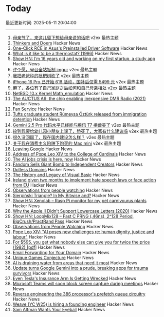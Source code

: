 # Today

最近更新时间: 2025-05-11 20:04:00

--- 
1. [母亲节了，来这儿留下想给母亲说的话吧](https://www.v2ex.com/t/1130932) v2ex 最热主题
2. [Thinkers and Doers](https://www.strangeloopcanon.com/p/on-thinkers-and-doers) Hacker News
3. [One-Click RCE in Asus's Preinstalled Driver Software](https://mrbruh.com/asusdriverhub/) Hacker News
4. [What is it like to be a thermostat? (1996)](https://www.organism.earth/library/document/what-is-it-like-to-be-a-thermostat) Hacker News
5. [Show HN: I’m 16 years old and working on my first startup, a study app](https://www.notiv.app/) Hacker News
6. [许个愿，号召全站抵制 imgur](https://www.v2ex.com/t/1130961) v2ex 最热主题
7. [我把老爸种的枇杷树砍了](https://www.v2ex.com/t/1130950) v2ex 最热主题
8. [iPhone 16 Pro 已开始 618 活动，国补后仅需 5499 元](https://www.v2ex.com/t/1130942) v2ex 最热主题
9. [麻了，各位有了自己家庭之后如何和自己母亲相处](https://www.v2ex.com/t/1130925) v2ex 最热主题
10. [NetBSD 10.x Kernel Math_emulation](https://mezzantrop.wordpress.com/2025/02/04/netbsd-10-x-kernel-math_emulation/) Hacker News
11. [The AUCTUS A6: the chip enabling inexpensive DMR Radio (2021)](https://jhart99.com/auctus-a6/) Hacker News
12. [Fan Service](https://flak.tedunangst.com/post/fan-service) Hacker News
13. [Tufts graduate student Rümeysa Öztürk released from immigration detention](https://www.npr.org/2025/05/09/nx-s1-5393055/tufts-student-rumeysa-ozturk-ordered-freed-from-immigration-detention) Hacker News
14. [Gemini 2.5 Pro 代码水平已经能与腾讯 T7 相媲美了](https://www.v2ex.com/t/1130938) v2ex 最热主题
15. [轮到我要给幼儿园小朋友上课了，愁死了，大家有什么建议吗](https://www.v2ex.com/t/1130936) v2ex 最热主题
16. [很久没回国了，现在国内建设怎么样？](https://www.v2ex.com/t/1130924) v2ex 最热主题
17. [关于我在消费主义陷阱下购买的 Mac mini](https://www.v2ex.com/t/1130916) v2ex 最热主题
18. [Leaving Google](https://www.airs.com/blog/archives/670) Hacker News
19. [Address of Pope Leo XIV to the College of Cardinals](https://www.vatican.va/content/leo-xiv/en/speeches/2025/may/documents/20250510-collegio-cardinalizio.html) Hacker News
20. [The AI jobs crisis is here, now](https://www.bloodinthemachine.com/p/the-ai-jobs-crisis-is-here-now) Hacker News
21. [Fandom Sells Giant Bomb to Independent Creators](https://about.fandom.com/news/fandom-sells-giant-bomb-to-independent-creators) Hacker News
22. [Dotless Domains](https://lab.avl.la/dotless/) Hacker News
23. [The History and Legacy of Visual Basic](https://retool.com/visual-basic) Hacker News
24. [Ireland given two months to implement hate speech laws or face action from EU](https://www.thejournal.ie/ireland-given-two-months-to-start-implementing-hate-speech-laws-6697853-May2025/) Hacker News
25. [Observations from people watching](https://skincontact.substack.com/p/21-observations-from-people-watching) Hacker News
26. [Sierpiński Triangle? In My Bitwise and?](https://lcamtuf.substack.com/p/sierpinski-triangle-in-my-bitwise) Hacker News
27. [Show HN: Xenolab – Rasp Pi monitor for my pet carnivourus plants](https://github.com/blackrabbit17/xenolab) Hacker News
28. [Why the Apple II Didn't Support Lowercase Letters (2020)](https://www.vintagecomputing.com/index.php/archives/2833/why-the-apple-ii-didnt-support-lowercase-letters) Hacker News
29. [Show HN: LoopMix128 – Fast C PRNG (.46ns), 2^128 Period, BigCrush/PractRand Pass](https://github.com/danielcota/LoopMix128) Hacker News
30. [Observations from People Watching](https://skincontact.substack.com/p/21-observations-from-people-watching) Hacker News
31. [Pope Leo XIV: "AI poses new challenges re: human dignity, justice and labour"](https://www.vatican.va/content/leo-xiv/en/speeches/2025/may/documents/20250510-collegio-cardinalizio.html) Hacker News
32. [For $595, you get what nobody else can give you for twice the price (1982) [pdf]](https://s3data.computerhistory.org/brochures/commodore.commodore64.1982.102646264.pdf) Hacker News
33. [Email Forwarding for Your Domain](https://mailwip.com) Hacker News
34. [Unique Games Conjecture](https://en.wikipedia.org/wiki/Unique_games_conjecture) Hacker News
35. [AI is draining water from areas that need it most](https://www.bloomberg.com/graphics/2025-ai-impacts-data-centers-water-data) Hacker News
36. [Update turns Google Gemini into a prude, breaking apps for trauma survivors](https://www.theregister.com/2025/05/08/google_gemini_update_prevents_disabling/) Hacker News
37. [Even Tesla's Insurance Arm Is Getting Wrecked](https://insideevs.com/news/759156/tesla-insurance-loss-higher-average/) Hacker News
38. [Microsoft Teams will soon block screen capture during meetings](https://www.bleepingcomputer.com/news/microsoft/microsoft-teams-will-soon-block-screen-capture-during-meetings/) Hacker News
39. [Reverse engineering the 386 processor's prefetch queue circuitry](http://www.righto.com/2025/05/386-prefetch-circuitry-reverse-engineered.html) Hacker News
40. [Weave (YC W25) is hiring a founding engineer](https://www.ycombinator.com/companies/weave-3/jobs) Hacker News
41. [Sam Altman Wants Your Eyeball](https://www.privacyguides.org/articles/2025/05/10/sam-altman-wants-your-eyeball/) Hacker News
